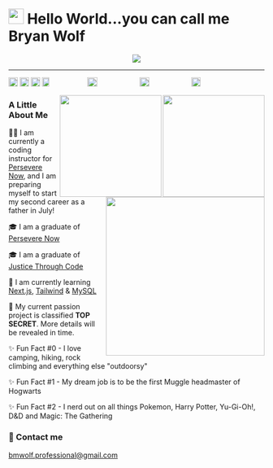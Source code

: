 # <img src="https://raw.githubusercontent.com/MartinHeinz/MartinHeinz/master/wave.gif" width="30px"> Hello World...you can call me Bryan Wolf

<div align="center">
<a href="#"><img src="https://skillicons.dev/icons?i=html,,css,,sass,,tailwind,,bootstrap,,javascript,,regex,,jquery,,react,,redux,,next,,typescript,,nodejs,,express,,jest,,mongodb,,python,,django,,mysql,,wordpress,,vscode,,git,,github,,gitlab,,netlify,,postman,,vercel,,markdown,,raspberrypi,,pug,,docker,,deno,,figma,,graphql,,d3&perline=23&theme=light"/></a>
</div>
<hr/>

<a href="https://github.com/bmwolf102990?tab=followers"><img src="https://img.shields.io/github/followers/bmwolf102990?style=social&label=Followers" height="18"></a> <a href="https://github.com/bmwolf102990?tab=stars"><img src="https://img.shields.io/github/stars/bmwolf102990?style=social&label=Stars" height="18"></a> <a href="https://news.ycombinator.com"><img src="https://img.shields.io/hackernews/user-karma/bmwolf102990?style=social&label=Karma" height="18"></a> <img src="https://img.shields.io/badge/coding-nothing_rn-0078D4?style=flat&logo=visual%20studio&logoColor=white" height="18" width="17%"> <img src="https://img.shields.io/badge/listening_to-nothing_rn-F34E68?style=flat&logo=apple%20music&logoColor=white" height="18" width="19.5%"> <img src="https://img.shields.io/badge/listening_to-The_Neroli_report-9933CC?style=flat&logo=apple%20podcasts&logoColor=white" height="18" width="19.5%"> <img src="https://api.visitorbadge.io/api/visitors?path=https%3A%2F%2Fgithub.com%2Fbmwolf102990&countColor=%2332cd32&style=flat" height="18">

<a href="#"><img src="https://github-readme-stats-sigma-five.vercel.app/api?username=bmwolf102990&count_private=true&show_icons=true&theme=dark" height="200" align="right"></a>
<a href="#"><img src="https://github-readme-streak-stats.herokuapp.com/?user=bmwolf102990&theme=dark" height="200" align="right"></a>
<a href="#"><img src="https://github-readme-stats.vercel.app/api/top-langs/?username=bmwolf102990&layout=donut&theme=dark" height="311.7" align="right"></a>

### A Little About Me
🧑‍💻 I am currently a coding instructor for [Persevere Now](https://perseverenow.org), and I am preparing myself to start my second career as a father in July!

🎓 I am a graduate of [Persevere Now](https://perseverenow.org)

🎓 I am a graduate of [Justice Through Code](https://centerforjustice.columbia.edu/justicethroughcode)

🧠 I am currently learning [Next.js](https://nextjs.org), [Tailwind](https://tailwindcss.com) & [MySQL](https://www.mysql.com)

🚀 My current passion project is classified **TOP SECRET**. More details will be revealed in time.

✨ Fun Fact #0 - I love camping, hiking, rock climbing and everything else "outdoorsy"

✨ Fun Fact #1 - My dream job is to be the first Muggle headmaster of Hogwarts

✨ Fun Fact #2 - I nerd out on all things Pokemon, Harry Potter, Yu-Gi-Oh!, D&D and Magic: The Gathering
<br/>
### 📧 Contact me
[bmwolf.professional@gmail.com](mailto:bmwolf.professional@gmail.com)
